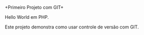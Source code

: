 +Primeiro Projeto com GIT+

Hello World em PHP.

Este projeto demonstra como usar controle de versão com GIT.
